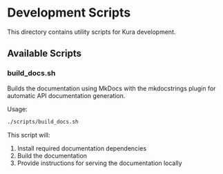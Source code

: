 # Development Scripts

This directory contains utility scripts for Kura development.

## Available Scripts

### build_docs.sh

Builds the documentation using MkDocs with the mkdocstrings plugin for automatic API documentation generation.

Usage:
```bash
./scripts/build_docs.sh
```

This script will:
1. Install required documentation dependencies
2. Build the documentation
3. Provide instructions for serving the documentation locally